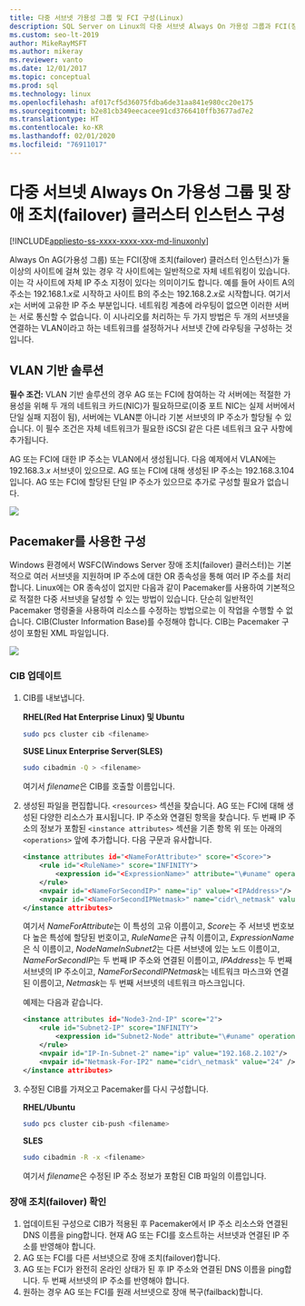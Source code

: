 ```yaml
---
title: 다중 서브넷 가용성 그룹 및 FCI 구성(Linux)
description: SQL Server on Linux의 다중 서브넷 Always On 가용성 그룹과 FCI(장애 조치 클러스터 인스턴스)를 구성하는 방법을 알아봅니다.
ms.custom: seo-lt-2019
author: MikeRayMSFT
ms.author: mikeray
ms.reviewer: vanto
ms.date: 12/01/2017
ms.topic: conceptual
ms.prod: sql
ms.technology: linux
ms.openlocfilehash: af017cf5d36075fdba6de31aa841e980cc20e175
ms.sourcegitcommit: b2e81cb349eecacee91cd3766410ffb3677ad7e2
ms.translationtype: HT
ms.contentlocale: ko-KR
ms.lasthandoff: 02/01/2020
ms.locfileid: "76911017"
---
```

# <a name="configure-multiple-subnet-always-on-availability-groups-and-failover-cluster-instances"></a>다중 서브넷 Always On 가용성 그룹 및 장애 조치(failover) 클러스터 인스턴스 구성

[!INCLUDE[appliesto-ss-xxxx-xxxx-xxx-md-linuxonly](../includes/appliesto-ss-xxxx-xxxx-xxx-md-linuxonly.md)]

Always On AG(가용성 그룹) 또는 FCI(장애 조치(failover) 클러스터 인스턴스)가 둘 이상의 사이트에 걸쳐 있는 경우 각 사이트에는 일반적으로 자체 네트워킹이 있습니다. 이는 각 사이트에 자체 IP 주소 지정이 있다는 의미이기도 합니다. 예를 들어 사이트 A의 주소는 192.168.1.*x*로 시작하고 사이트 B의 주소는 192.168.2.*x*로 시작합니다. 여기서 *x*는 서버에 고유한 IP 주소 부분입니다. 네트워킹 계층에 라우팅이 없으면 이러한 서버는 서로 통신할 수 없습니다. 이 시나리오를 처리하는 두 가지 방법은 두 개의 서브넷을 연결하는 VLAN이라고 하는 네트워크를 설정하거나 서브넷 간에 라우팅을 구성하는 것입니다.

## <a name="vlan-based-solution"></a>VLAN 기반 솔루션
 
**필수 조건:** VLAN 기반 솔루션의 경우 AG 또는 FCI에 참여하는 각 서버에는 적절한 가용성을 위해 두 개의 네트워크 카드(NIC)가 필요하므로(이중 포트 NIC는 실제 서버에서 단일 실패 지점이 됨), 서버에는 VLAN뿐 아니라 기본 서브넷의 IP 주소가 할당될 수 있습니다. 이 필수 조건은 자체 네트워크가 필요한 iSCSI 같은 다른 네트워크 요구 사항에 추가됩니다.

AG 또는 FCI에 대한 IP 주소는 VLAN에서 생성됩니다. 다음 예제에서 VLAN에는 192.168.3.*x* 서브넷이 있으므로. AG 또는 FCI에 대해 생성된 IP 주소는 192.168.3.104입니다. AG 또는 FCI에 할당된 단일 IP 주소가 있으므로 추가로 구성할 필요가 없습니다.

![](./media/sql-server-linux-configure-multiple-subnet/image1.png)

## <a name="configuration-with-pacemaker"></a>Pacemaker를 사용한 구성

Windows 환경에서 WSFC(Windows Server 장애 조치(failover) 클러스터)는 기본적으로 여러 서브넷을 지원하며 IP 주소에 대한 OR 종속성을 통해 여러 IP 주소를 처리합니다. Linux에는 OR 종속성이 없지만 다음과 같이 Pacemaker를 사용하여 기본적으로 적절한 다중 서브넷을 달성할 수 있는 방법이 있습니다. 단순히 일반적인 Pacemaker 명령줄을 사용하여 리소스를 수정하는 방법으로는 이 작업을 수행할 수 없습니다. CIB(Cluster Information Base)를 수정해야 합니다. CIB는 Pacemaker 구성이 포함된 XML 파일입니다.

![](./media/sql-server-linux-configure-multiple-subnet/image2.png)

### <a name="update-the-cib"></a>CIB 업데이트

1.  CIB를 내보냅니다.

    **RHEL(Red Hat Enterprise Linux) 및 Ubuntu**

    ```bash
    sudo pcs cluster cib <filename>
    ```

    **SUSE Linux Enterprise Server(SLES)**

    ```bash
    sudo cibadmin -Q > <filename>
    ```

    여기서 *filename*은 CIB를 호출할 이름입니다.

2.  생성된 파일을 편집합니다. `<resources>` 섹션을 찾습니다. AG 또는 FCI에 대해 생성된 다양한 리소스가 표시됩니다. IP 주소와 연결된 항목을 찾습니다. 두 번째 IP 주소의 정보가 포함된 `<instance attributes>` 섹션을 기존 항목 위 또는 아래의 `<operations>` 앞에 추가합니다. 다음 구문과 유사합니다.

    ```xml
    <instance attributes id="<NameForAttribute>" score="<Score>">
        <rule id="<RuleName>" score="INFINITY">
            <expression id="<ExpressionName>" attribute="\#uname" operation="eq" value="<NodeNameInSubnet2>" />
        </rule>
        <nvpair id="<NameForSecondIP>" name="ip" value="<IPAddress>"/>
        <nvpair id="<NameForSecondIPNetmask>" name="cidr\_netmask" value="<Netmask>"/>
    </instance attributes>
    ```
    
    여기서 *NameForAttribute*는 이 특성의 고유 이름이고, *Score*는 주 서브넷 번호보다 높은 특성에 할당된 번호이고, *RuleName*은 규칙 이름이고, *ExpressionName*은 식 이름이고, *NodeNameInSubnet2*는 다른 서브넷에 있는 노드 이름이고, *NameForSecondIP*는 두 번째 IP 주소와 연결된 이름이고, *IPAddress*는 두 번째 서브넷의 IP 주소이고, *NameForSecondIPNetmask*는 네트워크 마스크와 연결된 이름이고, *Netmask*는 두 번째 서브넷의 네트워크 마스크입니다.
    
    예제는 다음과 같습니다.
    
    ```xml
    <instance attributes id="Node3-2nd-IP" score="2">
        <rule id="Subnet2-IP" score="INFINITY">
            <expression id="Subnet2-Node" attribute="\#uname" operation="eq" value="Node3" />
        </rule>
        <nvpair id="IP-In-Subnet-2" name="ip" value="192.168.2.102"/>
        <nvpair id="Netmask-For-IP2" name="cidr\_netmask" value="24" />
    </instance attributes>
    ```

3.  수정된 CIB를 가져오고 Pacemaker를 다시 구성합니다.

    **RHEL/Ubuntu**
    
    ```bash
    sudo pcs cluster cib-push <filename>
    ```

    **SLES**
    
    ```bash
    sudo cibadmin -R -x <filename>
    ```

    여기서 *filename*은 수정된 IP 주소 정보가 포함된 CIB 파일의 이름입니다.

### <a name="check-and-verify-failover"></a>장애 조치(failover) 확인

1.  업데이트된 구성으로 CIB가 적용된 후 Pacemaker에서 IP 주소 리소스와 연결된 DNS 이름을 ping합니다. 현재 AG 또는 FCI를 호스트하는 서브넷과 연결된 IP 주소를 반영해야 합니다.
2.  AG 또는 FCI를 다른 서브넷으로 장애 조치(failover)합니다.
3.  AG 또는 FCI가 완전히 온라인 상태가 된 후 IP 주소와 연결된 DNS 이름을 ping합니다. 두 번째 서브넷의 IP 주소를 반영해야 합니다.
4.  원하는 경우 AG 또는 FCI를 원래 서브넷으로 장애 복구(failback)합니다.
